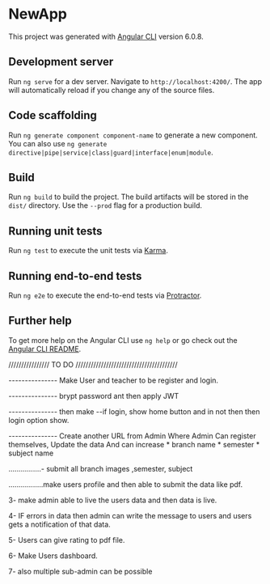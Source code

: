 # NewApp

This project was generated with [Angular CLI](https://github.com/angular/angular-cli) version 6.0.8.

## Development server

Run `ng serve` for a dev server. Navigate to `http://localhost:4200/`. The app will automatically reload if you change any of the source files.

## Code scaffolding

Run `ng generate component component-name` to generate a new component. You can also use `ng generate directive|pipe|service|class|guard|interface|enum|module`.

## Build

Run `ng build` to build the project. The build artifacts will be stored in the `dist/` directory. Use the `--prod` flag for a production build.

## Running unit tests

Run `ng test` to execute the unit tests via [Karma](https://karma-runner.github.io).

## Running end-to-end tests

Run `ng e2e` to execute the end-to-end tests via [Protractor](http://www.protractortest.org/).

## Further help

To get more help on the Angular CLI use `ng help` or go check out the [Angular CLI README](https://github.com/angular/angular-cli/blob/master/README.md).



//////////////// TO DO ////////////////////////////////////////

--------------- Make User and teacher to be register and login.

--------------- brypt password ant then apply JWT 

--------------- then make --if login, show home button and in not then then login option show.

--------------- Create another URL from Admin Where Admin Can register themselves, Update the data And can increase 
                * branch name
                * semester
                * subject name
                
            
................- submit all branch images ,semester, subject 

.................make users profile and then able to submit the data like pdf.

3- make admin able to live the users data and then data is live.

4- IF errors in data then admin can write the message to users and users gets a notification of that data.
                
5- Users can give rating to pdf file.

6- Make Users dashboard.                 

7-  also multiple sub-admin can be possible

